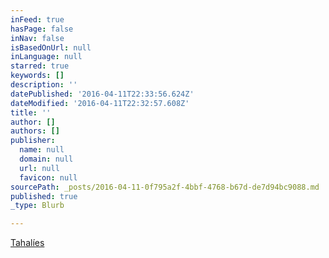 ```yaml
---
inFeed: true
hasPage: false
inNav: false
isBasedOnUrl: null
inLanguage: null
starred: true
keywords: []
description: ''
datePublished: '2016-04-11T22:33:56.624Z'
dateModified: '2016-04-11T22:32:57.608Z'
title: ''
author: []
authors: []
publisher:
  name: null
  domain: null
  url: null
  favicon: null
sourcePath: _posts/2016-04-11-0f795a2f-4bbf-4768-b67d-de7d94bc9088.md
published: true
_type: Blurb

---
```

[Tahalíes ][0]

[0]: null